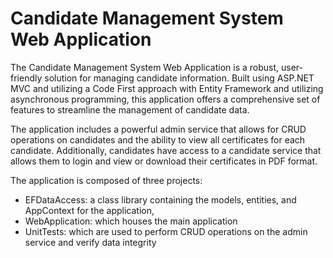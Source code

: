 # Candidate Management System Web Application
The Candidate Management System Web Application is a robust, user-friendly solution for managing candidate information. Built using ASP.NET MVC and utilizing a Code First approach with Entity Framework and utilizing asynchronous programming, this application offers a comprehensive set of features to streamline the management of candidate data. 

The application includes a powerful admin service that allows for CRUD operations on candidates and the ability to view all certificates for each candidate. Additionally, candidates have access to a candidate service that allows them to login and view or download their certificates in PDF format. 

The application is composed of three projects: 
  - EFDataAccess: a class library containing the models, entities, and AppContext for the application, 
  - WebApplication: which houses the main application
  - UnitTests: which are used to perform CRUD operations on the admin service and verify data integrity

